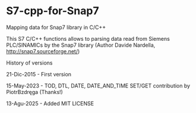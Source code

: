 # S7-cpp-for-Snap7
Mapping data for Snap7 library in C/C++

This S7 C/C++ functions allows to parsing data read from Siemens PLC/SINAMICs by the Snap7 library (Author Davide Nardella,  http://snap7.sourceforge.net/)

History of versions

21-Dic-2015 - First version

15-May-2023 - TOD, DTL, DATE, DATE_AND_TIME SET/GET contribution by PiotrBzdręga (Thanks!)

13-Agu-2025 - Added MIT LICENSE




